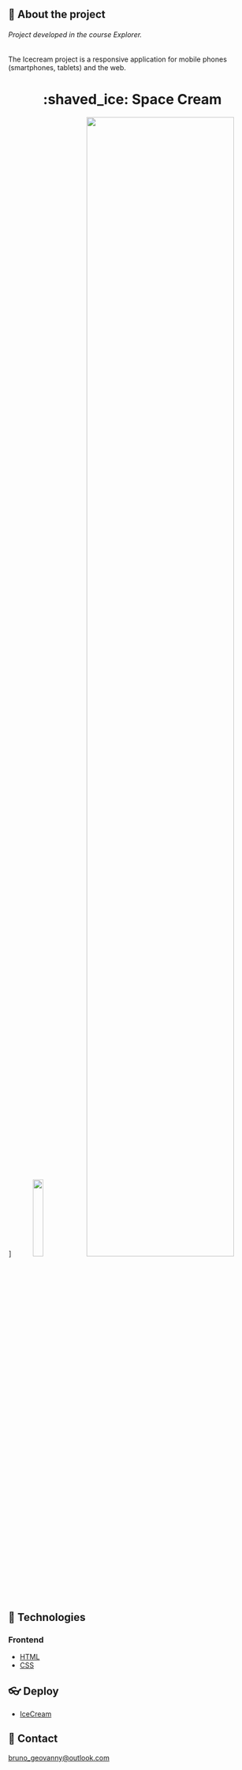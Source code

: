 ## 📃 About the project
###### Project developed in the course Explorer.

The Icecream project is a responsive application for mobile phones (smartphones, tablets) and the web.

<h1 align='center'>
  :shaved_ice: Space Cream
</h1>

<div display="flex" align="center">]

<img width="20%" src="https://i.imgur.com/UHAXsgK.png"/>
  <img width="77%" src="https://i.imgur.com/AZxGKRm.png"/>
</div>


## 🚀 Technologies

### Frontend
- [HTML](https://developer.mozilla.org/pt-BR/docs/Web/HTML)
- [CSS](https://developer.mozilla.org/pt-BR/docs/Web/CSS)

## :eyeglasses: Deploy

- [IceCream](https://responsividade-grid-stage3.netlify.app/)

## 💛 Contact
bruno_geovanny@outlook.com
